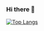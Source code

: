 ### Hi there 👋


[![Top Langs](https://github-readme-stats.vercel.app/api/top-langs/?username=adrian83&langs_count=8&layout=compact&exclude_repo=adrian83.github.io)](https://github.com/adrian83)


<!--
**adrian83/adrian83** is a ✨ _special_ ✨ repository because its `README.md` (this file) appears on your GitHub profile.

Here are some ideas to get you started:

- 🔭 I’m currently working on ...
- 🌱 I’m currently learning ...
- 👯 I’m looking to collaborate on ...
- 🤔 I’m looking for help with ...
- 💬 Ask me about ...
- 📫 How to reach me: ...
- 😄 Pronouns: ...
- ⚡ Fun fact: ...
-->
